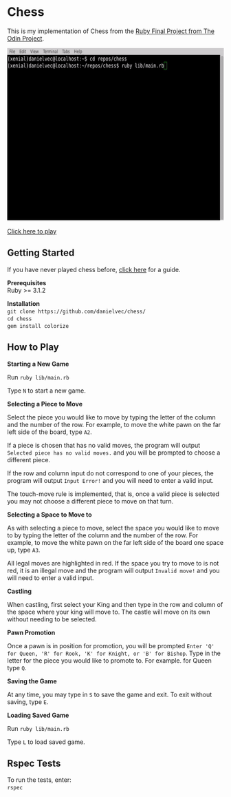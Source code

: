 # Chess

This is my implementation of Chess from the [Ruby Final Project from The Odin Project](https://www.theodinproject.com/lessons/ruby-ruby-final-project).

<img src="demo.gif" alt="chess demonstration" width=auto height="400px"/><br>

[Click here to play](https://replit.com/@danielvec/chess)

## Getting Started

If you have never played chess before, [click here](https://www.chess.com/learn-how-to-play-chess) for a guide.

**Prerequisites**  
Ruby >= 3.1.2

**Installation**  
`git clone https://github.com/danielvec/chess/`  
`cd chess`  
`gem install colorize`

## How to Play
**Starting a New Game**

Run `ruby lib/main.rb`

Type `N` to start a new game.

**Selecting a Piece to Move**

Select the piece you would like to move by typing the letter of the column and the number of the row. 
For example, to move the white pawn on the far left side of the board, type `A2`.

If a piece is chosen that has no valid moves, the program will output `Selected piece has no valid moves.` and you will be prompted to choose a different piece.

If the row and column input do not correspond to one of your pieces, the program will output `Input Error!` and you will need to enter a valid input.

The touch-move rule is implemented, that is, once a valid piece is selected you may not choose a different piece to move on that turn.

**Selecting a Space to Move to**

As with selecting a piece to move, select the space you would like to move to by typing the letter of the column and the number of the row. 
For example, to move the white pawn on the far left side of the board one space up, type `A3`.

All legal moves are highlighted in red. If the space you try to move to is not red, it is an illegal move and the program will output `Invalid move!` and you will need to enter a valid input.

**Castling**

When castling, first select your King and then type in the row and column of the space where your king will move to. The castle will move on its own without needing to be selected.

**Pawn Promotion**

Once a pawn is in position for promotion, you will be prompted `Enter 'Q' for Queen, 'R' for Rook, 'K' for Knight, or 'B' for Bishop`. Type in the letter for the piece you would like to promote to. For example. for Queen type `Q`.

**Saving the Game**

At any time, you may type in `S` to save the game and exit. To exit without saving, type `E`.

**Loading Saved Game**

Run `ruby lib/main.rb`

Type `L` to load saved game.

## Rspec Tests

To run the tests, enter:  
`rspec`

